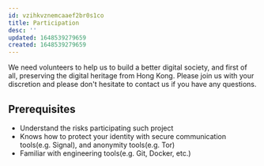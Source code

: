 ```yaml
---
id: vzihkvznemcaaef2br0s1co
title: Participation
desc: ''
updated: 1648539279659
created: 1648539279659
---
```


We need volunteers to help us to build a better digital society, and first of all, preserving the digital heritage from Hong Kong. Please join us with your discretion and please don't hesitate to contact us if you have any questions.

## Prerequisites

- Understand the risks participating such project
- Knows how to protect your identity with secure communication tools(e.g. Signal), and anonymity tools(e.g. Tor)
- Familiar with engineering tools(e.g. Git, Docker, etc.)
